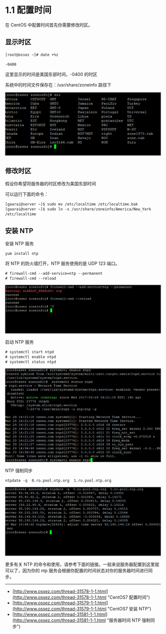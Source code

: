 # 1.1 配置时间

在 CentOS 中配置时间首先你需要修改时区。

## 显示时区

`[root@ossez ~]# date +%z`

`-0400`

这里显示的时间是美国东部时间，-0400 的时区

系统中的时间文件保存在：/usr/share/zoneinfo 路径下

![](/assets/2017-03-30_10-27-25.jpg)

## 修改时区

假设你希望将服务器的时区修改为美国东部时间

可以运行下面的命令：

```
[gaarai@server ~]$ sudo mv /etc/localtime /etc/localtime.bak
[gaarai@server ~]$ sudo ln -s /usr/share/zoneinfo/America/New_York /etc/localtime
```

## 安装 NTP

安装 NTP 服务

```
yum install ntp
```

将 NTP 的防火墙打开，NTP 服务使用的是 UDP 123 端口。

```
# firewall-cmd --add-service=ntp --permanent
# firewall-cmd --reload
```

![](/assets/2017-03-30_10-38-18.jpg)

启动 NTP 服务

```
# systemctl start ntpd
# systemctl enable ntpd
# systemctl status ntpd
```

![](/assets/2017-03-30_10-40-03.jpg)

NTP 强制同步

```
ntpdate -q  0.ro.pool.ntp.org  1.ro.pool.ntp.org
```

![](/assets/2017-03-30_10-49-16.jpg)



更多有关 NTP 的命令和使用，请参考下面的链接。一般来说服务器配置到这里就可以了，因为你的 ntp 服务会根据你配置的时间状态对你的服务器时间进行同步。

---

* [http://www.ossez.com/thread-31578-1-1.html](http://www.ossez.com/thread-31578-1-1.html "CentOS7 配置时间")
* [http://www.ossez.com/thread-31579-1-1.html](http://www.ossez.com/thread-31579-1-1.html "CentOS7 安装 NTP")
* [http://www.ossez.com/thread-31581-1-1.html](http://www.ossez.com/thread-31581-1-1.html "服务器时间 NTP 强制同步")



